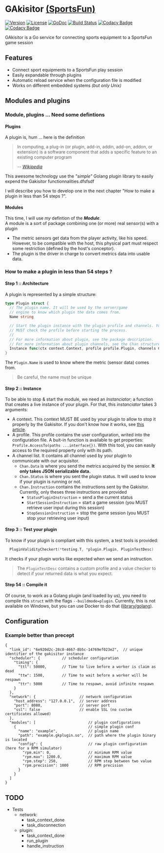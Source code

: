 # GAkisitor [(SportsFun)](https://charlestati.github.io/eip-showcase/index.html)

[![Version](https://img.shields.io/badge/version-alpha-orange.svg)](https://github.com/sportfun/gakisitor/milestones)
[![License](https://img.shields.io/github/license/mashape/apistatus.svg)](LICENSE)
[![GoDoc](https://godoc.org/github.com/sportfun/gakisitor?status.svg)](https://godoc.org/github.com/sportfun/gakisitor)
[![Build Status](https://travis-ci.org/sportfun/gakisitor.svg?branch=master)](https://travis-ci.org/sportfun/gakisitor)
[![Codacy Badge](https://api.codacy.com/project/badge/Grade/9b630adf92f84adfaf89ceed51352304)](https://www.codacy.com/app/xunleii/gakisitor?utm_source=github.com&amp;utm_medium=referral&amp;utm_content=sportfun/gakisitor&amp;utm_campaign=Badge_Grade)
[![Codacy Badge](https://api.codacy.com/project/badge/Coverage/9b630adf92f84adfaf89ceed51352304)](https://www.codacy.com/app/xunleii/gakisitor?utm_source=github.com&utm_medium=referral&utm_content=sportfun/gakisitor&utm_campaign=Badge_Coverage)

GAkisitor is a Go service for connecting sports equipment to a SportsFun game session

## Features

- Connect sport equipments to a SportsFun play session
- Easily expandable through plugins
- Automatic reload service when the configuration file is modified
- Works on different embedded systems *(but only Unix)*

## Modules and plugins

### Module, plugins ... Need some defintions

#### Plugins

A plugin is, hum ... here is the definition
> In computing, a plug-in (or plugin, add-in, addin, add-on, addon, or extension) is a software component that adds a specific feature to an existing computer program
>
> -- <cite>[Wikipedia](https://en.wikipedia.org/wiki/Plug-in_(computing))</cite>

This awesome technology use the *"simple"* Golang plugin library to easily expend the Gakisitor functionnalities.dfsfsdf

I will describe you how to develop one in the next chapter "How to make a plugin in less than 54 steps ?".

#### Modules

This time, I will use *my* defintion of the ***Module***.  
A module is a sort of package combining one (or more) real sensor(s) with a plugin

- The metric sensors get data from the player activity, like his speed.  
   However, to be compatible with the host, this physical part must respect some restriction (defined by the host's conceptor).
- The plugin is the driver in charge to convert metrics data into usable data.

### How to make a plugin in less than 54 steps ?

#### Step 1 :: Architecture

A plugin is represented by a simple structure:

```go
type Plugin struct {
  // The plugin name. It will be used by the server/game
  // engine to know which plugin the data comes from.
  Name string

  // Start the plugin instance with the plugin profile and channels. You
  // MUST check the profile before starting the process.
  //
  // For more information about plugin, see the package description.
  // For more information about plugin channels, see the Chan structure above.
  Instance func(ctx context.Context, profile profile.Plugin, channels Chan) error
}
```
The `Plugin.Name` is used to know where the metric (sensor data) comes from.

> Be careful, the name must be unique

#### Step 2 :: Instance

To be able to stop & start the module, we need an *Instanciator*; a function that creates a live instance of your plugin. For that, this *instanciator* takes 3 arguments:

- A context. This context MUST BE used by your plugin to allow to stop it properly by the Gakisitor. If you don't know how it works, see [this article](https://blog.golang.org/context).
- A profile. This profile contains the user configuration, writed into the configuration file. A buit-in function is available to get properties: `Profile.AccessTo(paths ...interface{})`. With this tool, you can easily access to the required property only with its path.
- A channel list. It contains all channel used by your plugin to communicate with our acquisitor.
  - `Chan.Data` is where you send the metrics acquired by the sensior. **It only takes JSON serializable data.**
  - `Chan.Status` is where you sent the plugin status. It will used to know if your plugin is running or not.
  - `Chan.Instruction` contains the instructions sent by the Gakisitor. Currently, only theses three instructions are provided
    - `StatusPluginInstruction` = send a the current status
    - `StartSessionInstruction` = start a game session (you MUST retrieve user input during this session)
    - `StopSessionInstruction` = stop the game session (you MUST stop your retrieving user input)

#### Step 3 :: Test your plugin

To know if your plugin is compliant with this system, a test tools is provided:  

```go
  PluginValidityCheckert(*testing.T, *plugin.Plugin, PluginTestDesc)
```

It checks if your plugin works like expected when we send an instruction.

> The `PluginTestDesc` contains a custom profile and a value checker to detect if your returned data is what you expect.

#### Step 54 :: Compile it

Of course, to work as a Golang plugin (and loaded by us), you need to compile this `struct` with the flags `--buildmode=plugin`. Currently, this is not available on Windows, but you can use Docker to do that ([library/golang](https://hub.docker.com/_/golang/)).

## Configuration

### Example better than precept

```
{
  "link_id": "6e920d2c-28c8-4667-8b5c-14769ef023e2",  // unique identifier of the gakisitor instance
  "scheduler": {          // scheduler configuration
    "timing": {
      "ttl": 50000,       // Time to live before a worker is claim as dead
      "ttw": 1500,        // Time to wait before a worker will be respawn
      "ttr": 5000         // Time to respawn, avoid infinite respawn
    }
  },
  "network": {                    // network configuration
    "host_address": "127.0.0.1",  // server address
    "port": 8080,                 // server port
    "ssl": false                  // enable SSL (no custom certificates allowed)
  },
  "modules": [                        // plugin configurations
    {                                 // simple plugin conf
      "name": "example",              // plugin name
      "path": "example.gkplugin.so",  // path where the plugin binary is located
      "config": {                     // raw plugin configuration (here for a RPM simulator)
        "rpm.min": 0,                 // minimum RPM value
        "rpm.max": 1200.0,            // maximum RPM value
        "rpm.step": 250,              // RPM step between two value
        "rpm.precision": 1000         // RPM precision
      }
    }
  ]
}
```

## TODO

- Tests
  - network:
    - task_context_done
    - task_disconnection
  - plugin:
    - task_context_done
    - run_plugin
    - handle_instruction
